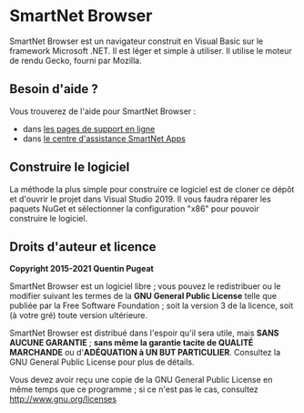 # SmartNet Browser

SmartNet Browser est un navigateur construit en Visual Basic sur le framework Microsoft .NET. Il est léger et simple à utiliser. Il utilise le moteur de rendu Gecko, fourni par Mozilla.

## Besoin d'aide ?

Vous trouverez de l'aide pour SmartNet Browser :
- dans [les pages de support en ligne](https://smartnetapps.quentinpugeat.fr/support/kb/browser)
- dans [le centre d'assistance SmartNet Apps](https://smartnetapps.quentinpugeat.fr/support)

## Construire le logiciel

La méthode la plus simple pour construire ce logiciel est de cloner ce dépôt et d'ouvrir le projet dans Visual Studio 2019.
Il vous faudra réparer les paquets NuGet et sélectionner la configuration "x86" pour pouvoir construire le logiciel.

## Droits d'auteur et licence

**Copyright 2015-2021 Quentin Pugeat**

SmartNet Browser est un logiciel libre ; vous pouvez le redistribuer ou le modifier suivant les termes de la **GNU General Public License** telle que publiée par la Free Software Foundation ; soit la version 3 de la licence, soit (à votre gré) toute version ultérieure.

SmartNet Browser est distribué dans l'espoir qu'il sera utile, mais **SANS AUCUNE GARANTIE** ; **sans même la garantie tacite de QUALITÉ MARCHANDE** ou d'**ADÉQUATION à UN BUT PARTICULIER**. Consultez la GNU General Public License pour plus de détails.

Vous devez avoir reçu une copie de la GNU General Public License en même temps que ce programme ; si ce n'est pas le cas, consultez <http://www.gnu.org/licenses>
